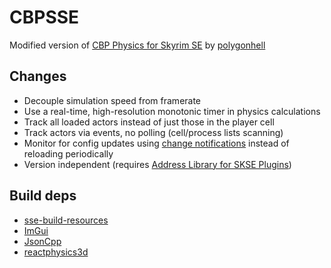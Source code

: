 # CBPSSE
Modified version of [CBP Physics for Skyrim SE](https://github.com/cbpphysics/CBPSSE) by [polygonhell](https://github.com/polygonhell)

## Changes
* Decouple simulation speed from framerate
* Use a real-time, high-resolution monotonic timer in physics calculations
* Track all loaded actors instead of just those in the player cell
* Track actors via events, no polling (cell/process lists scanning)
* Monitor for config updates using [change notifications](https://docs.microsoft.com/en-us/windows/win32/fileio/obtaining-directory-change-notifications) instead of reloading periodically
* Version independent (requires [Address Library for SKSE Plugins](https://www.nexusmods.com/skyrimspecialedition/mods/32444))

## Build deps
* [sse-build-resources](https://github.com/SlavicPotato/sse-build-resources)
* [ImGui](https://github.com/ocornut/imgui)
* [JsonCpp](https://github.com/open-source-parsers/jsoncpp)
* [reactphysics3d](https://github.com/DanielChappuis/reactphysics3d)